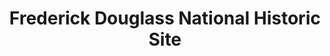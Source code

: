 ---
layout: repo
title: "Frederick Douglass National Historic Site"
id: 24052
permalink: repos/24052/
---